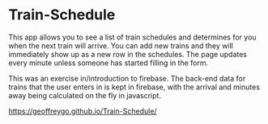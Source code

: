 # Train-Schedule

This app allows you to see a list of train schedules and determines for you when the next train will arrive. You can add
new trains and they will immediately show up as a new row in the schedules. The page updates every minute unless someone
has started filling in the form.

This was an exercise in/introduction to firebase. The back-end data for trains that the user enters in is kept in firebase, with the arrival and minutes away being calculated on the fly in javascript. 

https://geoffreygo.github.io/Train-Schedule/

